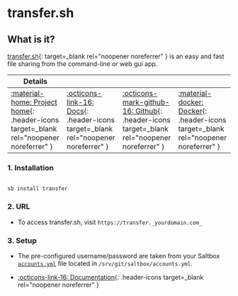 # transfer.sh

## What is it?

[transfer.sh](https://transfer.sh/){: target=_blank rel="noopener noreferrer" } is an easy and fast file sharing from the command-line or web gui app.

| Details     |             |             |             |
|-------------|-------------|-------------|-------------|
| [:material-home: Project home](https://transfer.sh/){: .header-icons target=_blank rel="noopener noreferrer" } | [:octicons-link-16: Docs](https://github.com/dutchcoders/transfer.sh){: .header-icons target=_blank rel="noopener noreferrer" } | [:octicons-mark-github-16: Github](https://www.github.com/dutchcoders/transfer.sh){: .header-icons target=_blank rel="noopener noreferrer" } | [:material-docker: Docker](https://hub.docker.com/r/dutchcoders/transfer.sh){: .header-icons target=_blank rel="noopener noreferrer" }|

### 1. Installation

``` shell

sb install transfer

```

### 2. URL

- To access transfer.sh, visit `https://transfer._yourdomain.com_`

### 3. Setup

- The pre-configured username/password are taken from your Saltbox [`accounts.yml`](../saltbox/install/install.md#configuration) file located in `/srv/git/saltbox/accounts.yml`.

- [:octicons-link-16: Documentation](https://github.com/dutchcoders/transfer.sh){: .header-icons target=_blank rel="noopener noreferrer" }
